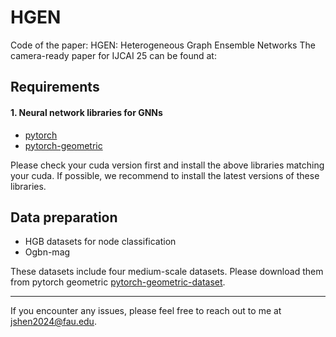 # HGEN
Code of the paper: HGEN: Heterogeneous Graph Ensemble Networks
The camera-ready paper for IJCAI 25 can be found at: 

## Requirements

#### 1. Neural network libraries for GNNs

* [pytorch](https://pytorch.org/get-started/locally/)
* [pytorch-geometric](https://pytorch-geometric.readthedocs.io/en/latest/notes/installation.html)

Please check your cuda version first and install the above libraries matching your cuda. If possible, we recommend to install the latest versions of these libraries.

## Data preparation

* HGB datasets for node classification
* Ogbn-mag

These datasets include four medium-scale datasets. Please download them from pytorch geometric [pytorch-geometric-dataset](https://pytorch-geometric.readthedocs.io/en/2.5.3/modules/datasets.html#heterogeneous-datasets).

---

If you encounter any issues, please feel free to reach out to me at jshen2024@fau.edu.
